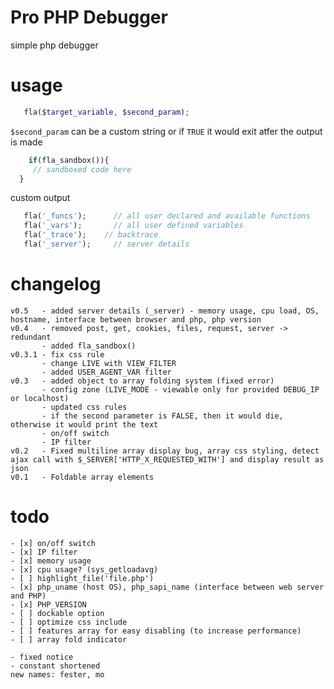 Pro PHP Debugger
=========

simple php debugger

usage
=========

 ```php
    fla($target_variable, $second_param);
```
`$second_param` can be a custom string or if `TRUE` it would exit atfer the output is made
```php
    if(fla_sandbox()){
     // sandboxed code here
  }
```


 custom output
 
 ```php
    fla('_funcs');		// all user declared and available functions
    fla('_vars');		// all user defined variables
    fla('_trace');    // backtrace
    fla('_server');   	// server details
```

changelog
=========

    v0.5   - added server details (_server) - memory usage, cpu load, OS, hostname, interface between browser and php, php version
    v0.4   - removed post, get, cookies, files, request, server -> redundant
           - added fla_sandbox() 
    v0.3.1 - fix css rule
           - change LIVE with VIEW_FILTER
           - added USER_AGENT_VAR filter 
    v0.3   - added object to array folding system (fixed error)
           - config zone (LIVE_MODE - viewable only for provided DEBUG_IP or localhost)
           - updated css rules
           - if the second parameter is FALSE, then it would die, otherwise it would print the text
           - on/off switch
           - IP filter
    v0.2   - Fixed multiline array display bug, array css styling, detect ajax call with $_SERVER['HTTP_X_REQUESTED_WITH'] and display result as json
    v0.1   - Foldable array elements

todo
=========
    - [x] on/off switch
    - [x] IP filter
    - [x] memory usage
    - [x] cpu usage? (sys_getloadavg)
    - [ ] highlight_file('file.php')
    - [x] php_uname (host OS), php_sapi_name (interface between web server and PHP)
    - [x] PHP_VERSION
    - [ ] dockable option
    - [ ] optimize css include
    - [ ] features array for easy disabling (to increase performance)
    - [ ] array fold indicator

    - fixed notice
    - constant shortened
    new names: fester, mo

